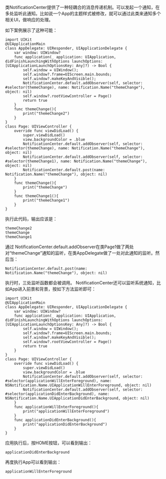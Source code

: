 类NotificationCenter提供了一种轻耦合的消息传递机制。可以发起一个通知，在多处监听此通知。比如说一个App的主题样式被修改，就可以通过此类来通知多个相关UI，做响应的处理。

如下案例展示了这种可能：

    import UIKit
    @UIApplicationMain
    class AppDelegate: UIResponder, UIApplicationDelegate {
        var window: UIWindow?
        func application(_ application: UIApplication, didFinishLaunchingWithOptions launchOptions: [UIApplicationLaunchOptionsKey: Any]?) -> Bool {
            self.window = UIWindow();
            self.window?.frame=UIScreen.main.bounds;
            self.window?.makeKeyAndVisible();
            NotificationCenter.default.addObserver(self, selector: #selector(themeChange), name: Notification.Name("themeChange"), object: nil)
            self.window?.rootViewController = Page()
            return true
        }
        func themeChange(){
            print("themeChange2")
        }
    }
    class Page: UIViewController {
        override func viewDidLoad() {
            super.viewDidLoad()
            view.backgroundColor = .blue
            NotificationCenter.default.addObserver(self, selector: #selector(themeChange), name: Notification.Name("themeChange"), object: nil)
            NotificationCenter.default.addObserver(self, selector: #selector(themeChange1), name: Notification.Name("themeChange"), object: nil)
            NotificationCenter.default.post(name: Notification.Name("themeChange"), object: nil)
        }
        func themeChange(){
            print("themeChange")
        }
        func themeChange1(){
            print("themeChange1")
        }
    }

执行此代码，输出应该是：

    themeChange2
    themeChange
    themeChange1

通过 NotificationCenter.default.addObserver在类Page1做了两处对“themeChange”通知的监听，在类AppDelegate做了一处对此通知的监听。然后当：
    
    NotificationCenter.default.post(name: Notification.Name("themeChange"), object: nil)

执行时，三处监听函数都会被调用。
NotificationCenter还可以监听系统通知，比如App进入前景和背景，按如下方法监听即可：

    import UIKit
    @UIApplicationMain
    class AppDelegate: UIResponder, UIApplicationDelegate {
        var window: UIWindow?
        func application(_ application: UIApplication, didFinishLaunchingWithOptions launchOptions: [UIApplicationLaunchOptionsKey: Any]?) -> Bool {
            self.window = UIWindow();
            self.window?.frame=UIScreen.main.bounds;
            self.window?.makeKeyAndVisible();
            self.window?.rootViewController = Page()
            return true
        }
    }
    class Page: UIViewController {
        override func viewDidLoad() {
            super.viewDidLoad()
            view.backgroundColor = .blue
            NotificationCenter.default.addObserver(self, selector: #selector(applicationWillEnterForeground), name: NSNotification.Name.UIApplicationWillEnterForeground, object: nil)
            NotificationCenter.default.addObserver(self, selector: #selector(applicationDidEnterBackground), name: NSNotification.Name.UIApplicationDidEnterBackground, object: nil)
        }
        func applicationWillEnterForeground(){
            print("applicationWillEnterForeground")
        }
        func applicationDidEnterBackground(){
            print("applicationDidEnterBackground")
        }
    }

应用执行后，按HOME按钮，可以看到输出：
    
    applicationDidEnterBackground

再度执行App可以看到输出：
    
    applicationWillEnterForeground